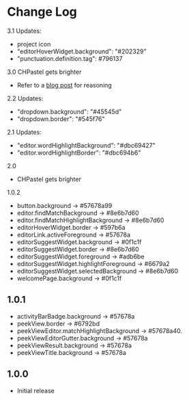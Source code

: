 # Change Log
3.1 Updates:
- project icon
- "editorHoverWidget.background": "#202329"
- "punctuation.definition.tag": #796137


3.0 CHPastel gets brighter
- Refer to a [blog post](https://caasi.dev/post/chpastel-brighter/) for reasoning

2.2 Updates:
- "dropdown.background": "#45545d"
- "dropdown.border": "#545f76"

2.1 Updates:
- "editor.wordHighlightBackground": "#dbc69427"
- "editor.wordHighlightBorder": "#dbc694b6"

2.0
- CHPastel gets brighter

1.0.2
- button.background -> #57678a99
- editor.findMatchBackground -> #8e6b7d60
- editor.findMatchHighlightBackground -> #8e6b7d60
- editorHoverWidget.border -> #597b6a
- editorLink.activeForeground -> #57678a
- editorSuggestWidget.background -> #0f1c1f
- editorSuggestWidget.border -> #8e6b7d60
- editorSuggestWidget.foreground -> #adb6be
- editorSuggestWidget.highlightForeground -> #6679a2
- editorSuggestWidget.selectedBackground -> #8e6b7d60
- welcomePage.background -> #0f1c1f


## 1.0.1
- activityBarBadge.background -> #57678a
- peekView.border -> #6792bd
- peekViewEditor.matchHighlightBackground -> #57678a40.
- peekViewEditorGutter.background -> #57678a
- peekViewResult.background -> #57678a
- peekViewTitle.background -> #57678a


## 1.0.0
- Initial release
